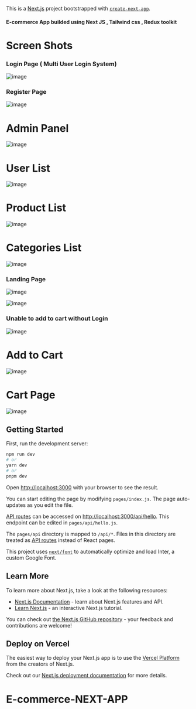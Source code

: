 This is a [Next.js](https://nextjs.org/) project bootstrapped with [`create-next-app`](commhttps://github.com/vercel/next.js/tree/canary/packages/create-next-app).

#### E-commerce App builded using Next JS , Tailwind css , Redux toolkit 

# Screen Shots

### Login Page ( Multi User Login System)
![image](https://user-images.githubusercontent.com/90745903/219389777-94fabe66-1d22-490f-b71a-365f64e91d13.png)

### Register Page
![image](https://user-images.githubusercontent.com/90745903/219389817-5491bfac-b17f-4954-a92a-51c5c1d6b029.png)

# Admin Panel

![image](https://user-images.githubusercontent.com/90745903/219390994-b41355cf-fa34-44c0-89b3-4e48dbaf0efb.png)

# User List
![image](https://user-images.githubusercontent.com/90745903/219391048-769c79d1-338f-45d4-a65c-01194b94615a.png)

# Product List
![image](https://user-images.githubusercontent.com/90745903/219391135-b4d08bd0-cc49-4556-b31e-528445ca8315.png)

# Categories List
![image](https://user-images.githubusercontent.com/90745903/219391235-bcaff092-7a79-4e73-a6d9-b2d5c7befe8a.png)





### Landing Page

![image](https://user-images.githubusercontent.com/90745903/219389594-04074cfb-322c-4364-9ff6-d654d920d01f.png)

![image](https://user-images.githubusercontent.com/90745903/219389700-4a00d60a-8f96-45c7-af9a-b36c6eaa8068.png)

### Unable to add to cart without Login 
![image](https://user-images.githubusercontent.com/90745903/219389887-2838fc49-69b4-40b2-9f2f-76e82f3d80a1.png)

# Add to Cart
![image](https://user-images.githubusercontent.com/90745903/219390483-6d11edc9-e3aa-408d-9f47-d6771be69718.png)


# Cart Page
![image](https://user-images.githubusercontent.com/90745903/219390405-e287f6ac-e776-400f-ade2-704d2af40ae6.png)




## Getting Started

First, run the development server:

```bash
npm run dev
# or
yarn dev
# or
pnpm dev
```

Open [http://localhost:3000](http://localhost:3000) with your browser to see the result.

You can start editing the page by modifying `pages/index.js`. The page auto-updates as you edit the file.

[API routes](https://nextjs.org/docs/api-routes/introduction) can be accessed on [http://localhost:3000/api/hello](http://localhost:3000/api/hello). This endpoint can be edited in `pages/api/hello.js`.

The `pages/api` directory is mapped to `/api/*`. Files in this directory are treated as [API routes](https://nextjs.org/docs/api-routes/introduction) instead of React pages.

This project uses [`next/font`](https://nextjs.org/docs/basic-features/font-optimization) to automatically optimize and load Inter, a custom Google Font.

## Learn More

To learn more about Next.js, take a look at the following resources:

- [Next.js Documentation](https://nextjs.org/docs) - learn about Next.js features and API.
- [Learn Next.js](https://nextjs.org/learn) - an interactive Next.js tutorial.

You can check out [the Next.js GitHub repository](https://github.com/vercel/next.js/) - your feedback and contributions are welcome!

## Deploy on Vercel

The easiest way to deploy your Next.js app is to use the [Vercel Platform](https://vercel.com/new?utm_medium=default-template&filter=next.js&utm_source=create-next-app&utm_campaign=create-next-app-readme) from the creators of Next.js.

Check out our [Next.js deployment documentation](https://nextjs.org/docs/deployment) for more details.
# E-commerce-NEXT-APP
